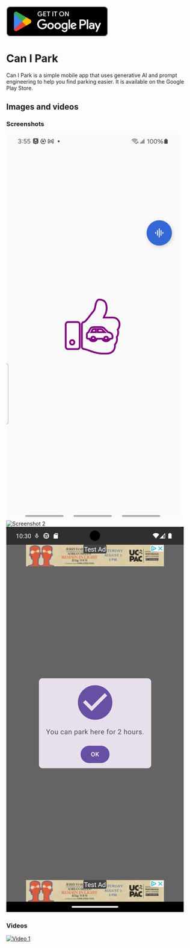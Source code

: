 <a href="https://play.google.com/store/apps/details?id=com.rdugue.canipark">
  <img alt="Android app on Google Play"
       src="/shared/src/commonMain/resources/play_badge.png" />
</a>

# Can I Park
Can I Park is a simple mobile app that uses generative AI and prompt engineering to help you find 
parking easier. It is available on the Google Play Store.
## Images and videos
### Screenshots
![Screenshot 1](/shared/src/commonMain/resources/splash.png)
![Screenshot 2](/shared/src/commonMain/resources/main_screen.png)
![Screenshot 3](/shared/src/commonMain/resources/result_screen.png)

### Videos
[![Video 1](/images/screenshots/video_1.png)](https://www.youtube.com/watch?v=3Q3z1vz3J8k)
